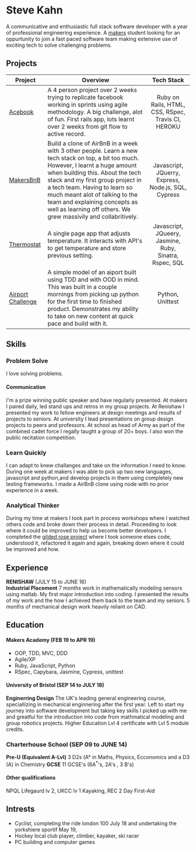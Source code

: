 # Steve Kahn

A communicative and enthusiastic full stack software developer with a year of professional engineering experience. A [makers](https://makers.tech/) student looking for an oppurtunity to join a fast paced software team making extensive use of exciting tech to solve challenging problems.

## Projects
| Project            | Overview                                                          | Tech Stack                  |
|--------------------|-------------------------------------------------------------------|:---------------------------:|
|[Acebook](https://github.com/steve-f-kahn/acebook-team-pocket)|A 4 person project over 2 weeks trying to replicate facebook working in sprints using agile methodology. A big challenge, alot of fun. First rails app, lots learnt over 2 weeks from git flow to active record. |Ruby on Rails, HTML, CSS, RSpec, Travis CI, HEROKU|
|[MakersBnB](https://github.com/steve-f-kahn/Makersbnb)|Build a clone of AirBnB in a week with 3 other people. Learn a new tech stack on top, a bit too much. However, I learnt a huge amount when building this. About the tech stack and my first group project in a tech team. Having to learn so much meant alot of talking to the team and explaining concepts as well as learning off others. We grew massivily and collabritively. |Javascript, JQuerry, Express, Node.js, SQL, Cypress|
|[Thermostat](https://github.com/steve-f-kahn/thermostat)| A single page app that adjusts temperature. It interacts with API's to get temperature and store previous setting.  | Javascript, JQueery, Jasmine, Ruby, Sinatra, Rspec, SQL |
|[Airport Challenge](https://github.com/steve-f-kahn/Airport_Challenge_Python)| A simple model of an aiport built using TDD and with OOD in mind. This was built in a couple mornings from picking up python for the first time to finished product. Demonstrates my ability to take on new content at quick pace and build with it. | Python, Unittest |

## Skills
### Problem Solve

I love solving problems. 

#### Communication

I'm a prize winning public speaker and have regularly presented. At makers I paired daily, led stand ups and retros in my group projects. At Renishaw I presented my work to fellow engineers at design meetings and results of projects to seniors. At university I lead presentations on group design projects to peers and professors. At school as head of Army as part of the combined cadet force I regally taught a group of 20+ boys. I also won the public recitation competition.

### Learn Quickly

I can adapt to knew challanges and take on the information I need to know. During one week at makers I was able to pick up two new languages, javascript and python,and develop projects in them using completely new testing frameworks. I made a AirBnB clone using node with no prior experience in a week. 

### Analytical Thinker

During my time at makers I took part in process workshops where I watched others code and broke down their process in detail. Proceeding to look where it could be improved to help us become better developers. I completed the [gilded rose project](https://github.com/steve-f-kahn/gilded_rose_design_project) where I took someone elses code, understood it, refactored it again and again, breaking down where it could be improved and how. 

## Experience

**RENISHAW** (JULY 15 to JUNE 16)    
**Industrial Placement** 7 months work in mathematically modeling sensors using matlab. My first major introduction into coding. I presented the results of my work and the how I achieved them back to the team and my seniors. 5 months of mechanical design work heavily reliant on CAD. 

## Education

#### Makers Academy (FEB 19 to APR 19)

- OOP, TDD, MVC, DDD
- Agile/XP
- Ruby, JavaScript, Python
- RSpec, Capybara, Jasmine, Cypress, unittest

#### University of Bristol (SEP 14 to JULY 18)

**Enginerring Design** The UK's leading general engineering course, speciallizing in mechanical enginnering after the first year. Left to start my journey into software development but taking key skills I picked up with me and greatful for the introduction into code from mathmatical modeling and group robotics projects. Higher Education Lvl 4 certificate with Lvl 5 module credits.

### Charterhouse School (SEP 09 to JUNE 14)

 **Pre-U (Equivalent A-Lvl)** 3 D2s (A* in Maths, Physics, Ecconomics and a D3 (A) in Chemistry
 **GCSE** 11 GCSE's (6A<sup>*</sup>'s, 2A's , 3 B's)

#### Other qualifications
NPQL Lifegaurd lv 2, UKCC lv 1 Kayaking, REC 2 Day First-Aid 

## Intrests 
- Cyclist, completing the ride london 100 July 18 and undertaking the yorkshiere sportif May 19,
- Hockey local club player, climber, kayaker, ski racer
- PC building and computer games
